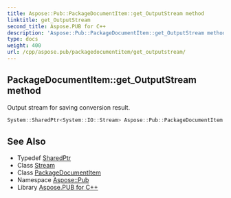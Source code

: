 ```yaml
---
title: Aspose::Pub::PackageDocumentItem::get_OutputStream method
linktitle: get_OutputStream
second_title: Aspose.PUB for C++
description: 'Aspose::Pub::PackageDocumentItem::get_OutputStream method. Output stream for saving conversion result in C++.'
type: docs
weight: 400
url: /cpp/aspose.pub/packagedocumentitem/get_outputstream/
---
```

## PackageDocumentItem::get_OutputStream method


Output stream for saving conversion result.

```cpp
System::SharedPtr<System::IO::Stream> Aspose::Pub::PackageDocumentItem::get_OutputStream() const
```

## See Also

* Typedef [SharedPtr](../../../system/sharedptr/)
* Class [Stream](../../../system.io/stream/)
* Class [PackageDocumentItem](../)
* Namespace [Aspose::Pub](../../)
* Library [Aspose.PUB for C++](../../../)
